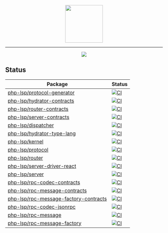 <p align="center">
    <a href="https://github.com/php-lsp" target="_blank">
        <img src="https://avatars.githubusercontent.com/u/153323085?s=120" width="120">
    </a>
</p>

---

<p align="center">
    <a href="https://github.com/php-lsp/php-lsp/actions"><img src="https://github.com/php-lsp/php-lsp/workflows/tests/badge.svg"></a>
</p>

## Status

| Package                                                                                           | Status                                                                                                                                                                            |
|---------------------------------------------------------------------------------------------------|-----------------------------------------------------------------------------------------------------------------------------------------------------------------------------------|
| [php-lsp/protocol-generator](https://github.com/php-lsp/protocol-generator)                       | [![CI](https://github.com/php-lsp/protocol-generator/workflows/tests/badge.svg)](https://github.com/php-lsp/protocol-generator/actions/workflows/tests.yml)                       |
| [php-lsp/hydrator-contracts](https://github.com/php-lsp/hydrator-contracts)                       | [![CI](https://github.com/php-lsp/hydrator-contracts/workflows/tests/badge.svg)](https://github.com/php-lsp/hydrator-contracts/actions/workflows/tests.yml)                       |
| [php-lsp/router-contracts](https://github.com/php-lsp/router-contracts)                           | [![CI](https://github.com/php-lsp/router-contracts/workflows/tests/badge.svg)](https://github.com/php-lsp/router-contracts/actions/workflows/tests.yml)                           |
| [php-lsp/server-contracts](https://github.com/php-lsp/server-contracts)                           | [![CI](https://github.com/php-lsp/server-contracts/workflows/tests/badge.svg)](https://github.com/php-lsp/server-contracts/actions/workflows/tests.yml)                           |
| [php-lsp/dispatcher](https://github.com/php-lsp/dispatcher)                                       | [![CI](https://github.com/php-lsp/dispatcher/workflows/tests/badge.svg)](https://github.com/php-lsp/dispatcher/actions/workflows/tests.yml)                                       |
| [php-lsp/hydrator-type-lang](https://github.com/php-lsp/hydrator-type-lang)                       | [![CI](https://github.com/php-lsp/hydrator-type-lang/workflows/tests/badge.svg)](https://github.com/php-lsp/hydrator-type-lang/actions/workflows/tests.yml)                       |
| [php-lsp/kernel](https://github.com/php-lsp/kernel)                                               | [![CI](https://github.com/php-lsp/kernel/workflows/tests/badge.svg)](https://github.com/php-lsp/kernel/actions/workflows/tests.yml)                                               |
| [php-lsp/protocol](https://github.com/php-lsp/protocol)                                           | [![CI](https://github.com/php-lsp/protocol/workflows/tests/badge.svg)](https://github.com/php-lsp/protocol/actions/workflows/tests.yml)                                           |
| [php-lsp/router](https://github.com/php-lsp/router)                                               | [![CI](https://github.com/php-lsp/router/workflows/tests/badge.svg)](https://github.com/php-lsp/router/actions/workflows/tests.yml)                                               |
| [php-lsp/server-driver-react](https://github.com/php-lsp/server-driver-react)                     | [![CI](https://github.com/php-lsp/server-driver-react/workflows/tests/badge.svg)](https://github.com/php-lsp/server-driver-react/actions/workflows/tests.yml)                     |
| [php-lsp/server](https://github.com/php-lsp/server)                                               | [![CI](https://github.com/php-lsp/server/workflows/tests/badge.svg)](https://github.com/php-lsp/server/actions/workflows/tests.yml)                                               |
| [php-lsp/rpc-codec-contracts](https://github.com/php-lsp/rpc-codec-contracts)                     | [![CI](https://github.com/php-lsp/rpc-codec-contracts/workflows/tests/badge.svg)](https://github.com/php-lsp/rpc-codec-contracts/actions/workflows/tests.yml)                     |
| [php-lsp/rpc-message-contracts](https://github.com/php-lsp/rpc-message-contracts)                 | [![CI](https://github.com/php-lsp/rpc-message-contracts/workflows/tests/badge.svg)](https://github.com/php-lsp/rpc-message-contracts/actions/workflows/tests.yml)                 |
| [php-lsp/rpc-message-factory-contracts](https://github.com/php-lsp/rpc-message-factory-contracts) | [![CI](https://github.com/php-lsp/rpc-message-factory-contracts/workflows/tests/badge.svg)](https://github.com/php-lsp/rpc-message-factory-contracts/actions/workflows/tests.yml) |
| [php-lsp/rpc-codec-jsonrpc](https://github.com/php-lsp/rpc-codec-jsonrpc)                         | [![CI](https://github.com/php-lsp/rpc-codec-jsonrpc/workflows/tests/badge.svg)](https://github.com/php-lsp/rpc-codec-jsonrpc/actions/workflows/tests.yml)                         |
| [php-lsp/rpc-message](https://github.com/php-lsp/rpc-message)                                     | [![CI](https://github.com/php-lsp/rpc-message/workflows/tests/badge.svg)](https://github.com/php-lsp/rpc-message/actions/workflows/tests.yml)                                     |
| [php-lsp/rpc-message-factory](https://github.com/php-lsp/rpc-message-factory)                     | [![CI](https://github.com/php-lsp/rpc-message-factory/workflows/tests/badge.svg)](https://github.com/php-lsp/rpc-message-factory/actions/workflows/tests.yml)                     |
